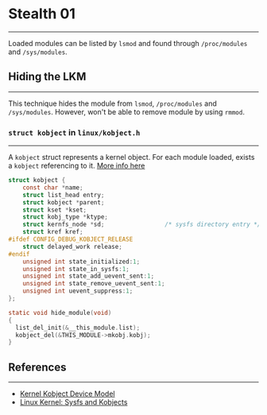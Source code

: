 # Stealth 01
---

Loaded modules can be listed by `lsmod` and found through `/proc/modules` and `/sys/modules`.

## Hiding the LKM
--- 
This technique hides the module from `lsmod`, `/proc/modules` and `/sys/modules`. However, won't be able to remove module by using `rmmod`.

### `struct kobject` in `linux/kobject.h`
---
A `kobject` struct represents a kernel object. For each module loaded, exists a `kobject` referencing to it. [More info here](https://www.win.tue.nl/~aeb/linux/lk/lk-13.html)

```c
struct kobject {
	const char *name;
	struct list_head entry;
	struct kobject *parent;
	struct kset *kset;
	struct kobj_type *ktype;
	struct kernfs_node *sd;                 /* sysfs directory entry */
	struct kref	kref;
#ifdef CONFIG_DEBUG_KOBJECT_RELEASE
	struct delayed_work	release;
#endif
	unsigned int state_initialized:1;
	unsigned int state_in_sysfs:1;
	unsigned int state_add_uevent_sent:1;
	unsigned int state_remove_uevent_sent:1;
	unsigned int uevent_suppress:1;
};
```

```c
static void hide_module(void)
{
  list_del_init(&__this_module.list);
  kobject_del(&THIS_MODULE->mkobj.kobj);
}
```





## References
---
- [Kernel Kobject Device Model](https://medium.com/powerof2/the-kernel-kobject-device-model-explained-89d02350fa03)
- [Linux Kernel: Sysfs and Kobjects](https://www.win.tue.nl/~aeb/linux/lk/lk-13.html)

